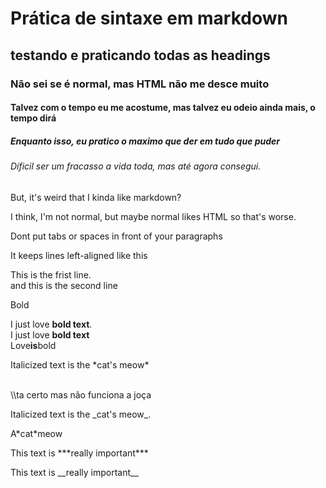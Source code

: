 
# Prática de sintaxe em markdown

## testando e praticando todas as headings

### Não sei se é normal, mas HTML não me desce muito

#### Talvez com o tempo eu me acostume, mas talvez eu odeio ainda mais, o tempo dirá

##### Enquanto isso, eu pratico o maximo que der em tudo que puder

###### Díficil ser um fracasso a vida toda, mas até agora consegui.

<p>But, it's weird that I kinda like markdown?<p>

<p>I think, I'm not normal, but maybe normal likes HTML so that's worse.<p>

<p>Dont put tabs or spaces in front of your paragraphs<p>

<p>It keeps lines left-aligned like this<p>

<p>This is the frist line.<br>
and this is the second line<p>

Bold

I just love **bold text**. <br>
I just love __bold text__ <br>
Love**is**bold <br>

<p>Italicized text is the *cat's meow*<p>        <br>\\ta certo mas não funciona a joça
<p>Italicized text is the _cat's meow_.<p>
<p>A*cat*meow<p>

<p>This text is ***really important***<p>
<p>This text is __really important__<p>




